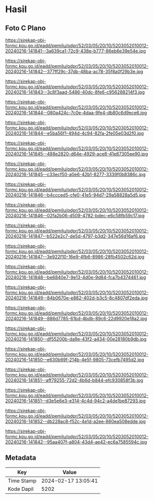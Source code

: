 # Hasil

## Foto C Plano

https://sirekap-obj-formc.kpu.go.id/eadd/pemilu/pdpr/52/03/05/20/10/5203052010012-20240216-141841--3a639ca1-72c9-438e-b777-86eb6e39e54e.jpg

https://sirekap-obj-formc.kpu.go.id/eadd/pemilu/pdpr/52/03/05/20/10/5203052010012-20240216-141842--377ff29c-37db-48ba-ac78-35f8a0f29b3e.jpg

https://sirekap-obj-formc.kpu.go.id/eadd/pemilu/pdpr/52/03/05/20/10/5203052010012-20240216-141843--3c8f3aad-5486-40dc-8fe6-c956288214f3.jpg

https://sirekap-obj-formc.kpu.go.id/eadd/pemilu/pdpr/52/03/05/20/10/5203052010012-20240216-141844--080a424c-7c0e-4daa-9fe4-db80c6d9ece6.jpg

https://sirekap-obj-formc.kpu.go.id/eadd/pemilu/pdpr/52/03/05/20/10/5203052010012-20240216-141844--e5ba56f1-494d-4c94-82fa-2fe05e03d2f0.jpg

https://sirekap-obj-formc.kpu.go.id/eadd/pemilu/pdpr/52/03/05/20/10/5203052010012-20240216-141845--488e2820-d64e-4929-ace8-41e87305ee90.jpg

https://sirekap-obj-formc.kpu.go.id/eadd/pemilu/pdpr/52/03/05/20/10/5203052010012-20240216-141845--c33ecf50-a0e6-42b1-8277-3339f0b8386c.jpg

https://sirekap-obj-formc.kpu.go.id/eadd/pemilu/pdpr/52/03/05/20/10/5203052010012-20240216-141846--b4ccced5-cfe0-41e5-94d7-29a58828a5d5.jpg

https://sirekap-obj-formc.kpu.go.id/eadd/pemilu/pdpr/52/03/05/20/10/5203052010012-20240216-141846--02fa2b06-d509-4782-bdec-e6c58fb59c17.jpg

https://sirekap-obj-formc.kpu.go.id/eadd/pemilu/pdpr/52/03/05/20/10/5203052010012-20240216-141847--b522e2c7-de5d-4797-b3d2-347e56d16af6.jpg

https://sirekap-obj-formc.kpu.go.id/eadd/pemilu/pdpr/52/03/05/20/10/5203052010012-20240216-141847--3e922f10-16e9-4fb6-8986-28fb4502c62d.jpg

https://sirekap-obj-formc.kpu.go.id/eadd/pemilu/pdpr/52/03/05/20/10/5203052010012-20240216-141848--be6840e7-9e13-4d0e-9d84-fca7b4374461.jpg

https://sirekap-obj-formc.kpu.go.id/eadd/pemilu/pdpr/52/03/05/20/10/5203052010012-20240216-141849--84b0670e-e882-402d-b3c5-8c4807df2eda.jpg

https://sirekap-obj-formc.kpu.go.id/eadd/pemilu/pdpr/52/03/05/20/10/5203052010012-20240216-141849--886d7785-61bd-4bdb-89c6-22d9920e18a2.jpg

https://sirekap-obj-formc.kpu.go.id/eadd/pemilu/pdpr/52/03/05/20/10/5203052010012-20240216-141850--df55200b-da9e-43f2-a434-00e28180b9db.jpg

https://sirekap-obj-formc.kpu.go.id/eadd/pemilu/pdpr/52/03/05/20/10/5203052010012-20240216-141850--e630b69f-214b-4e5f-9805-73cefb7495d2.jpg

https://sirekap-obj-formc.kpu.go.id/eadd/pemilu/pdpr/52/03/05/20/10/5203052010012-20240216-141851--aff79255-72d2-4b6d-b844-efc930858f3b.jpg

https://sirekap-obj-formc.kpu.go.id/eadd/pemilu/pdpr/52/03/05/20/10/5203052010012-20240216-141851--d3e5e6e3-e314-4c4d-94c2-a4de1be87293.jpg

https://sirekap-obj-formc.kpu.go.id/eadd/pemilu/pdpr/52/03/05/20/10/5203052010012-20240216-141852--db228ac8-f52c-4e1d-a2ee-860ea508edde.jpg

https://sirekap-obj-formc.kpu.go.id/eadd/pemilu/pdpr/52/03/05/20/10/5203052010012-20240216-141842--95aa407f-a804-43d4-ae42-ec6a7585594c.jpg


## Metadata

| Key        | Value               |
| ---------- | ------------------- |
| Time Stamp | 2024-02-17 13:05:41 |
| Kode Dapil | 5202                |



